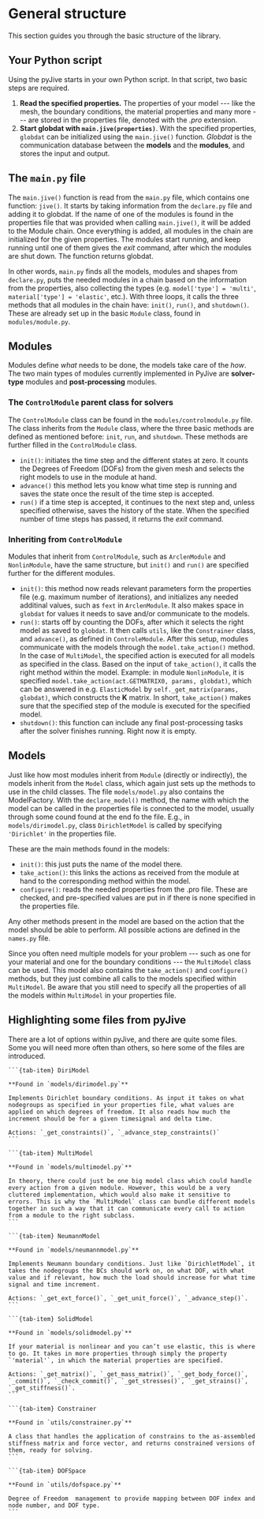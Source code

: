 # General structure

This section guides you through the basic structure of the library. 

## Your Python script
Using the pyJive starts in your own Python script. In that script, two basic steps are required. 

1. **Read the specified properties.** The properties of your model --- like the mesh, the boundary conditions, the material properties and many more --- are stored in the properties file, denoted with the _.pro_ extension. 
2. **Start globdat with `main.jive(properties)`**. With the specified properties, `globdat` can be initialized using the `main.jive()` function. *Globdat* is the communication database between the **models** and the **modules**, and stores the input and output.

## The `main.py` file
The `main.jive()` function is read from the `main.py` file, which contains one function: `jive()`. It starts by taking information from the `declare.py` file and adding it to globdat. If the name of one of the modules is found in the properties file that was provided when calling `main.jive()`,  it will be added to the Module chain. Once everything is added, all modules in the chain are initialized for the given properties. The modules start running, and keep running until one of them gives the _exit_ command, after which the modules are shut down. The function returns globdat.

In other words, `main.py` finds all the models, modules and shapes from `declare.py`, puts the needed modules in a chain based on the information from the properties, also collecting the types (e.g. `model['type'] = 'multi'`, `material['type'] = 'elastic'`, etc.).
With three loops, it calls the three methods that all modules in the chain have: `init()`, `run()`, and `shutdown()`. These are already set up in the basic `Module` class, found in `modules/module.py`. 

## Modules

Modules define _what_ needs to be done, the models take care of the _how_. The two main types of modules currently implemented in PyJive are **solver-type** modules and **post-processing** modules. 

### The `ControlModule` parent class for solvers
The `ControlModule` class can be found in the `modules/controlmodule.py` file. The class inherits from the `Module` class, where the three basic methods are defined as mentioned before: `init`, `run`, and `shutdown`. These methods are further filled in the `ControlModule` class. 

- `init()`: initiates the time step and the different states at zero. It counts the Degrees of Freedom (DOFs) from the given mesh and selects the right models to use in the module at hand. 
- `advance()` this method lets you know what time step is running and saves the state once the result of the time step is accepted. 
- `run()` if a time step is accepted, it continues to the next step and, unless specified otherwise, saves the history of the state. When the specified number of time steps has passed, it returns the _exit_ command. 

### Inheriting from `ControlModule`
Modules that inherit from `ControlModule`, such as `ArclenModule` and `NonlinModule`, have the same structure, but `init()` and `run()` are specified further for the different modules. 

- `init()`: this method now reads relevant parameters form the properties file (e.g. maximum number of iterations), and initializes any needed additinal values, such as `fext` in `ArclenModule`. It also makes space in `globdat` for values it needs to save and/or communicate to the models. 
- `run()`: starts off by counting the DOFs, after which it selects the right model as saved to `globdat`. It then calls `utils`, like the `Constrainer` class, and `advance()`, as defined in `ControleModule`. 
After this setup, modules communicate with the models through the `model.take_action()` method. In the case of `MultiModel`, the specified action is executed for all models as specified in the class. Based on the input of `take_action()`, it calls the right method within the model. 
Example: in module `NonlinModule`, it is specified `model.take_action(act.GETMATRIX0, params, globdat)`, which can be answered in e.g. `ElasticModel` by `self._get_matrix(params, globdat)`, which constructs the $\mathbf{K}$ matrix. 
In short, `take_action()` makes sure that the specified step of the module is executed for the specified model. 
- `shutdown()`: this function can include any final post-processing tasks after the solver finishes running. Right now it is empty.


## Models
Just like how most modules inherit from `Module` (directly or indirectly), the models inherit from the `Model` class, which again just sets up the methods to use in the child classes. The file `models/model.py` also contains the ModelFactory. With the `declare_model()` method, the name with which the model can be called in the properties file is connected to the model, usually through some cound found at the end fo the file. E.g., in `models/dirimodel.py`, class `DirichletModel` is called by specifying `'Dirichlet'` in the properties file. 

These are the main methods found in the models:

- `init()`: this just puts the name of the model there. 
- `take_action()`: this links the actions as received from the module at hand to the corresponding method within the model. 
- `configure()`: reads the needed properties from the .pro file. These are checked, and pre-specified values are put in if there is none specified in the properties file.

Any other methods present in the model are based on the action that the model should be able to perform. All possible actions are defined in the `names.py` file. 

Since you often need multiple models for your problem --- such as one for your material and one for the boundary conditions --- the `MultiModel` class can be used. This model also contains the `take_action()` and `configure()` methods, but they just combine all calls to the models specified within `MultiModel`. Be aware that you still need to specify all the properties of all the models within `MultiModel` in your properties file. 

## Highlighting some files from pyJive
There are a lot of options within pyJive, and there are quite some files. Some you will need more often than others, so here some of the files are introduced.

````{tab-set}
```{tab-item} DiriModel

**Found in `models/dirimodel.py`**

Implements Dirichlet boundary conditions. As input it takes on what nodegroups as specified in your properties file, what values are applied on which degrees of freedom. It also reads how much the increment should be for a given timesignal and delta time.

Actions: `_get_constraints()`, `_advance_step_constraints()`
```

```{tab-item} MultiModel

**Found in `models/multimodel.py`**

In theory, there could just be one big model class which could handle every action from a given module. However, this would be a very cluttered implementation, which would also make it sensitive to errors. This is why the `MultiModel` class can bundle different models together in such a way that it can communicate every call to action from a module to the right subclass.
```

```{tab-item} NeumannModel 

**Found in `models/neumannmodel.py`**

Implements Neumann boundary conditions. Just like `DirichletModel`, it takes the nodegroups the BCs should work on, on what DOF, with what value and if relevant, how much the load should increase for what time signal and time increment.

Actions: `_get_ext_force()`, `_get_unit_force()`, `_advance_step()`.
```

```{tab-item} SolidModel

**Found in `models/solidmodel.py`**

If your material is nonlinear and you can’t use elastic, this is where to go. It takes in more properties through simply the property `'material'`, in which the material properties are specified. 

Actions: `_get_matrix()`, `_get_mass_matrix()`, `_get_body_force()`, `_commit()`, `_check_commit()`, `_get_stresses()`, `_get_strains()`, `_get_stiffness()`.
```

```{tab-item} Constrainer 

**Found in `utils/constrainer.py`**

A class that handles the application of constrains to the as-assembled stiffness matrix and force vector, and returns constrained versions of them, ready for solving.
```

```{tab-item} DOFSpace 

**Found in `utils/dofspace.py`**

Degree of Freedom  management to provide mapping between DOF index and node number, and DOF type.
```
```` 

